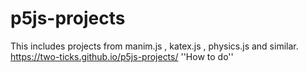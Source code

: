 # p5js-projects
This includes projects from manim.js , katex.js , physics.js and similar.
https://two-ticks.github.io/p5js-projects/
''How to do''
